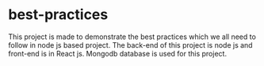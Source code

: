 # best-practices
This project is made to demonstrate the best practices which we all need to follow in node js based project. The back-end of this project is node js and front-end is in React js. Mongodb database is used for this project.
